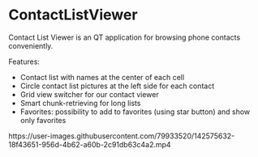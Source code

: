# ContactListViewer
Contact List Viewer is an  QT application for browsing phone contacts conveniently.

Features:
<ul><li>  Contact list with names at the center of each cell 
  <li>Circle contact list pictures at the left side for each contact
  <li>Grid view switcher for our contact viewer
  <li>Smart chunk-retrieving for long lists
  <li>Favorites: possibility to add to favorites (using star button) and show only favorites
</ul>
https://user-images.githubusercontent.com/79933520/142575632-18f43651-956d-4b62-a60b-2c91db63c4a2.mp4

